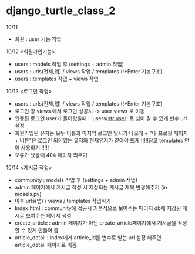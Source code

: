 # django_turtle_class_2

10/11
- 회원 : user 기능 작업 

10/12
 <회원가입기능>
- users : models 작업 후 (settings + admin 작업)
- users : urls(전체,앱) / views 작업 / templates (!+Enter 기본구조)
- users : templates 작업 + views 작업

10/13
 <로그인 작업>
- users : urls(전체,앱) / views 작업 / templates (!+Enter 기본구조)
- 로그인 창 views 에서 로그인 성공시 -> user views 로 이동
- 인증된 로그인 user가 들어왔을때 : 'users/<str:user>' 로 넘어 갈 수 있게 변수 url 설정
- 회원가입된 유저는 모두 이름과 마지막 로그인 일시가 나오게 + "내 프로필 페이지 + 버튼"은 로그인 되어있는 유저와 현재유저가 같아야 뜨게 !!!!!장고 templates 언어 사용하기 !!!!!
- 오류가 났을때 404 페이지 띄우기

 10/14
  <게시글 작업>
- community : models 작업 후 (settings + admin 작업)
- admin 페이지에서 게시글 작성 시 저장되는 게시글 제목 변경해주기 (in mosels.py)
- 이후 urls(앱) / views / templates 작업하기
- Index.html : community에 접근시 기본적으로 보여주는 페이지 db에 저장된 게시글 보여주는 페이지 생성 
- create_article : admin 페이지가 아닌 create_article페이지에서 게시글을 작성 할 수 있게 만들어 줌
- article_detail : index에서 article_id를 변수로 받는 url 설정 해주면 article_detail 페이지로 이동
